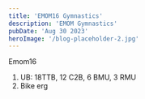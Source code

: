 ```yaml
---
title: 'EMOM16 Gymnastics'
description: 'EMOM Gymnastics'
pubDate: 'Aug 30 2023'
heroImage: '/blog-placeholder-2.jpg'
---
```

Emom16 
1. UB: 18TTB, 12 C2B, 6 BMU, 3 RMU
2. Bike erg
